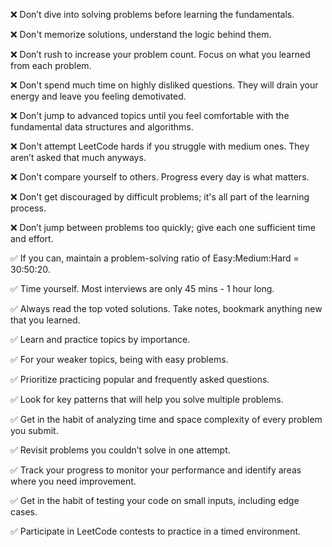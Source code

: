 ❌ Don’t dive into solving problems before learning the fundamentals.

❌ Don't memorize solutions, understand the logic behind them.

❌ Don’t rush to increase your problem count. Focus on what you learned from each problem.

❌ Don't spend much time on highly disliked questions. They will drain your energy and leave you feeling demotivated.

❌ Don't jump to advanced topics until you feel comfortable with the fundamental data structures and algorithms.

❌ Don't attempt LeetCode hards if you struggle with medium ones. They aren’t asked that much anyways.

❌ Don't compare yourself to others. Progress every day is what matters.

❌ Don't get discouraged by difficult problems; it's all part of the learning process.

❌ Don’t jump between problems too quickly; give each one sufficient time and effort.


✅ If you can, maintain a problem-solving ratio of Easy:Medium:Hard = 30:50:20.

✅ Time yourself. Most interviews are only 45 mins - 1 hour long.

✅ Always read the top voted solutions. Take notes, bookmark anything new that you learned.

✅ Learn and practice topics by importance.

✅ For your weaker topics, being with easy problems.

✅ Prioritize practicing popular and frequently asked questions.

✅ Look for key patterns that will help you solve multiple problems.

✅ Get in the habit of analyzing time and space complexity of every problem you submit.

✅ Revisit problems you couldn’t solve in one attempt.

✅ Track your progress to monitor your performance and identify areas where you need improvement.

✅ Get in the habit of testing your code on small inputs, including edge cases.

✅ Participate in LeetCode contests to practice in a timed environment.
